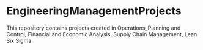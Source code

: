 # EngineeringManagementProjects
This repository contains projects created in Operations_Planning and Control, Financial and Economic Analysis, Supply Chain Management, Lean Six Sigma
